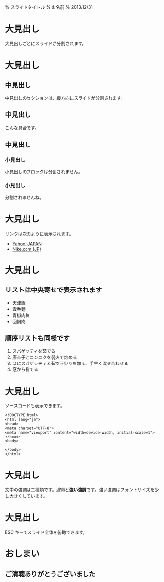 % スライドタイトル
% お名前
% 2013/12/31

# 大見出し

大見出しごとにスライドが分割されます。

# 大見出し

## 中見出し

中見出しのセクションは、縦方向にスライドが分割されます。

## 中見出し

こんな具合です。

## 中見出し

### 小見出し

小見出しのブロックは分割されません。

### 小見出し

分割されませんね。

# 大見出し

リンクは次のように表示されます。

* [Yahoo! JAPAN](http://www.yahoo.co.jp/)
* [Nike.com (JP)](http://www.nike.com/jp/ja_jp/)

# 大見出し

## リストは中央寄せで表示されます

* 天津飯
* 雲呑麺
* 青椒肉絲
* 回鍋肉

## 順序リストも同様です

1. スパゲッティを茹でる
2. 唐辛子とニンニクを弱火で炒める
3. ２にスパゲッティと茹で汁少々を加え、手早く混ぜ合わせる
4. 窓から捨てる

# 大見出し

ソースコードも表示できます。

    <!DOCTYPE html>
    <html lang="ja">
    <head>
    <meta charset="UTF-8">
    <meta name="viewport" content="width=device-width, initial-scale=1">
    </head>
    <body>

    </body>
    </html>

# 大見出し

文中の強調は二種類です。*強調*と**強い強調**です。強い強調はフォントサイズを少し大きくしています。

# 大見出し

ESC キーでスライド全体を俯瞰できます。

# おしまい

## ご清聴ありがとうございました